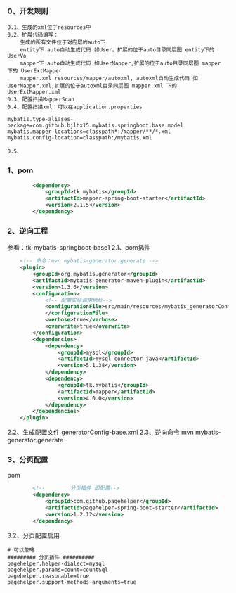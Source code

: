 ### 0、开发规则
    0.1、生成的xml位于resources中
    0.2、扩展代码编写：
        生成的所有文件位于对应层的auto下
        entity下 auto自动生成代码 如User，扩展的位于auto目录同层图 entity下的UserVo
        mapper下 auto自动生成代码 如UserMapper,扩展的位于auto目录同层图 mapper 下的 UserExtMapper
        mapper.xml resources/mapper/autoxml, autoxml自动生成代码 如UserMapper.xml,扩展的位于autoxml目录同层图 mapper.xml 下的 UserExtMapper.xml
    0.3、配置扫描MapperScan
    0.4、配置扫描xml：可以在application.properties
```properties
mybatis.type-aliases-package=com.github.bjlhx15.mybatis.springboot.base.model
mybatis.mapper-locations=classpath*:/mapper/**/*.xml
mybatis.config-location=classpath:/mybatis.xml
```
    0.5、
### 1、pom
```xml
        <dependency>
            <groupId>tk.mybatis</groupId>
            <artifactId>mapper-spring-boot-starter</artifactId>
            <version>2.1.5</version>
        </dependency>
```
### 2、逆向工程
参看：tk-mybatis-springboot-base1
2.1、pom插件
```xml
    <!-- 命令：mvn mybatis-generator:generate -->
    <plugin>
        <groupId>org.mybatis.generator</groupId>
        <artifactId>mybatis-generator-maven-plugin</artifactId>
        <version>1.3.6</version>
        <configuration>
            <!-- 配置实际调用地址-->
            <configurationFile>src/main/resources/mybatis_generatorConfig/generatorConfig-base.xml
            </configurationFile>
            <verbose>true</verbose>
            <overwrite>true</overwrite>
        </configuration>
        <dependencies>
            <dependency>
                <groupId>mysql</groupId>
                <artifactId>mysql-connector-java</artifactId>
                <version>5.1.38</version>
            </dependency>
            <dependency>
                <groupId>tk.mybatis</groupId>
                <artifactId>mapper</artifactId>
                <version>4.0.0</version>
            </dependency>
        </dependencies>
    </plugin>
```
2.2、生成配置文件
    generatorConfig-base.xml
2.3、逆向命令
    mvn mybatis-generator:generate
### 3、分页配置
pom
```xml
        <!--        分页插件 即配置-->
        <dependency>
            <groupId>com.github.pagehelper</groupId>
            <artifactId>pagehelper-spring-boot-starter</artifactId>
            <version>1.2.12</version>
        </dependency>
```    
3.2、分页配置启用
```properties
# 可以忽略
######### 分页插件 ##########
pagehelper.helper-dialect=mysql
pagehelper.params=count=countSql
pagehelper.reasonable=true
pagehelper.support-methods-arguments=true
```

